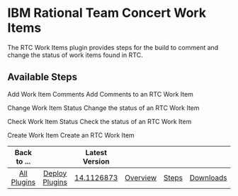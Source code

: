 
IBM Rational Team Concert Work Items
====================================


The RTC Work Items plugin provides steps for the build to comment and change the status of work items found in RTC.



Available Steps
---------------


Add Work Item Comments Add Comments to an RTC Work Item


Change Work Item Status Change the status of an RTC Work Item


Check Work Item Status Check the status of an RTC Work Item


Create Work Item Create an RTC Work Item





|Back to ...||Latest Version||||
| :---: | :---: | :---: | :---: | :---: | :---: |
|[All Plugins](../../index.md)|[Deploy Plugins](../README.md)|[14.1126873](https://raw.githubusercontent.com/UrbanCode/IBM-UCD-PLUGINS/main/files/plugin-air-RTC-WorkItems/ucd-plugin-air-RTC-WorkItems-14.1126873.zip)|[Overview](overview.md)|[Steps](steps.md)|[Downloads](downloads.md)|
